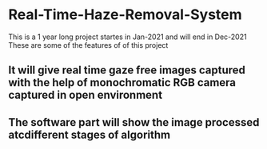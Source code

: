 # Real-Time-Haze-Removal-System
This is a 1 year long project startes in Jan-2021 and will end in Dec-2021
These are some of the features of of this project
## It will give real time gaze free images captured with the help of monochromatic RGB camera captured in open environment
## The software part will show the image processed atcdifferent stages of algorithm  
